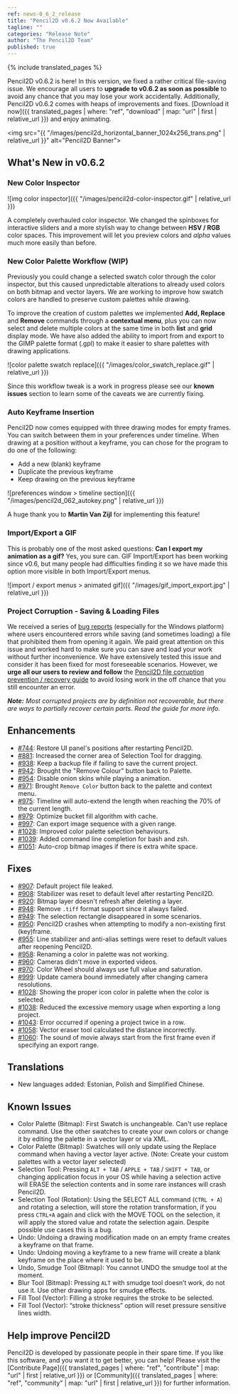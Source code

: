 ```yaml
---
ref: news-0_6_2_release
title: "Pencil2D v0.6.2 Now Available"
tagline: ""
categories: "Release Note"
author: "The Pencil2D Team"
published: true
---
```

{% include translated_pages %}

Pencil2D v0.6.2 is here! In this version, we fixed a rather critical file-saving issue. We encourage all users to **upgrade to v0.6.2 as soon as possible** to avoid any chance that you may lose your work accidentally. Additionally, Pencil2D v0.6.2 comes with heaps of improvements and fixes. [Download it now]({{ translated_pages | where: "ref", "download" | map: "url" | first | relative_url }}) and enjoy animating.

<img src="{{ "/images/pencil2d_horizontal_banner_1024x256_trans.png" | relative_url }}" alt="Pencil2D Banner">

## What's New in v0.6.2

### New Color Inspector

![img color inspector]({{ "/images/pencil2d-color-inspector.gif" | relative_url }})

A completely overhauled color inspector. We changed the spinboxes for interactive sliders and a more stylish way to change between **HSV / RGB** color spaces. This improvement will let you preview colors and _alpha_ values much more easily than before.

### New Color Palette Workflow (WIP)

Previously you could change a selected swatch color through the color inspector, but this caused unpredictable alterations to already used colors on both bitmap and vector layers. We are working to improve how swatch colors are handled to preserve custom palettes while drawing.

To improve the creation of custom palettes we implemented **Add, Replace** and **Remove** commands through a **contextual menu**, plus you can now select and delete multiple colors at the same time in both **list** and **grid** display mode. We have also added the ability to import from and export to the GIMP palette format (.gpl) to make it easier to share palettes with drawing applications.

![color palette swatch replace]({{ "/images/color_swatch_replace.gif" | relative_url }})

Since this workflow tweak is a work in progress please see our **known issues** section to learn some of the caveats we are currently fixing.

### Auto Keyframe Insertion

Pencil2D now comes equipped with three drawing modes for empty frames. You can switch between them in your preferences under timeline. When drawing at a position without a keyframe, you can chose for the program to do one of the following:

+ Add a new (blank) keyframe
+ Duplicate the previous keyframe
+ Keep drawing on the previous keyframe

![preferences window > timeline section]({{ "/images/pencil2d_062_autokey.png" | relative_url }})

A huge thank you to **Martin Van Zijl** for implementing this feature!

### Import/Export a GIF

This is probably one of the most asked questions: **Can I export my animation as a gif?** Yes, you sure can. GIF Import/Export has been working since v0.6, but many people had difficulties finding it so we have made this option more visible in both Import/Export menus.

![import / export menus > animated gif]({{ "/images/gif_import_export.jpg" | relative_url }})

###  Project Corruption - Saving & Loading Files

We received a series of [bug reports](https://github.com/pencil2d/pencil/labels/bug%3A%20file-save) (especially for the Windows platform) where users encountered errors while saving (and sometimes loading) a file that prohibited them from opening it again. We paid great attention on this issue and worked hard to make sure you can save and load your work without further inconvenience. We have extensively tested this issue and consider it has been fixed for most foreseeable scenarios. However, we **urge all our users to review and follow** the [Pencil2D file corruption prevention / recovery guide](https://discuss.pencil2d.org/t/pencil2d-project-file-corruption-prevention-recovery-guide/3105) to avoid losing work in the off chance that you still encounter an error.

_**Note:** Most corrupted projects are by definition not recoverable, but there are ways to partially recover certain parts. Read the guide for more info._

## Enhancements

- [#744][744]: Restore UI panel's positions after restarting Pencil2D.
- [#881][881]: Increased the corner area of Selection Tool for dragging.
- [#938][938]: Keep a backup file if failing to save the current project.
- [#942][942]: Brought the "Remove Colour" button back to Palette.
- [#954][954]: Disable onion skins while playing a animation.
- [#971][971]: Brought `Remove Color` button back to the palette and context menu.
- [#975][975]: Timeline will auto-extend the length when reaching the 70% of the current length.
- [#979][979]: Optimize bucket fill algorithm with cache.
- [#997][997]: Can export image sequence with a given range.
- [#1028][1028]: Improved color palette selection behaviours.
- [#1039][1039]: Added command line completion for bash and zsh.
- [#1051][1051]: Auto-crop bitmap images if there is extra white space.

[744]: https://github.com/pencil2d/pencil/issues/744
[881]: https://github.com/pencil2d/pencil/issues/881
[938]: https://github.com/pencil2d/pencil/issues/938
[942]: https://github.com/pencil2d/pencil/issues/942
[954]: https://github.com/pencil2d/pencil/issues/954
[971]: https://github.com/pencil2d/pencil/issues/971
[975]: https://github.com/pencil2d/pencil/issues/975
[979]: https://github.com/pencil2d/pencil/issues/979
[997]: https://github.com/pencil2d/pencil/issues/997
[1028]: https://github.com/pencil2d/pencil/issues/1028
[1039]: https://github.com/pencil2d/pencil/issues/1039
[1051]: https://github.com/pencil2d/pencil/issues/1051

## Fixes

- [#907][907]: Default project file leaked.
- [#908][908]: Stabilizer was reset to default level after restarting Pencil2D.
- [#920][920]: Bitmap layer doesn't refresh after deleting a layer.
- [#948][948]: Remove `.tiff` format support since it always failed.
- [#949][949]: The selection rectangle disappeared in some scenarios.
- [#950][950]: Pencil2D crashes when attempting to modify a non-existing first (key)frame.
- [#955][955]: Line stabilizer and anti-alias settings were reset to default values after reopening Pencil2D.
- [#958][958]: Renaming a color in palette was not working.
- [#960][960]: Cameras didn't move in exported videos.
- [#970][970]: Color Wheel should always use full value and saturation.
- [#999][999]: Update camera bound immediately after changing camera resolutions.
- [#1028][1028]: Showing the proper icon color in palette when the color is selected.
- [#1038][1028]: Reduced the excessive memory usage when exporting a long project.
- [#1043][1043]: Error occurred if opening a project twice in a row.
- [#1058][1058]: Vector eraser tool calculated the distance incorrectly.
- [#1060][1060]: The sound of movie always start from the first frame even if specifying an export range.

[907]: https://github.com/pencil2d/pencil/issues/907
[908]: https://github.com/pencil2d/pencil/issues/908
[920]: https://github.com/pencil2d/pencil/issues/920
[948]: https://github.com/pencil2d/pencil/issues/948
[949]: https://github.com/pencil2d/pencil/issues/949
[950]: https://github.com/pencil2d/pencil/issues/950
[955]: https://github.com/pencil2d/pencil/issues/955
[958]: https://github.com/pencil2d/pencil/issues/958
[960]: https://github.com/pencil2d/pencil/issues/960
[970]: https://github.com/pencil2d/pencil/issues/970
[999]: https://github.com/pencil2d/pencil/issues/999
[1028]: https://github.com/pencil2d/pencil/issues/1028
[1038]: https://github.com/pencil2d/pencil/issues/1038
[1043]: https://github.com/pencil2d/pencil/issues/1043
[1058]: https://github.com/pencil2d/pencil/issues/1058
[1060]: https://github.com/pencil2d/pencil/issues/1060

## Translations

- New languages added: Estonian, Polish and Simplified Chinese.

## Known Issues

- Color Palette (Bitmap): First Swatch is unchangeable. Can't use replace command. Use the other swatches to create your own colors or change it by editing the palette in a vector layer or via XML.
- Color Palette (Bitmap): Swatches will only update using the Replace command when having a vector layer active. (Note: Create your custom palettes with a vector layer selected)
- Selection Tool: Pressing `ALT + TAB` / `APPLE + TAB` / `SHIFT + TAB`, or changing application focus in your OS while having a selection active will ERASE the selection contents and in some rare instances will crash Pencil2D.
- Selection Tool (Rotation): Using the SELECT ALL command (`CTRL + A`) and rotating a selection, will store the rotation transformation, if you press `CTRL+A` again and click with the MOVE TOOL on the selection, it will apply the stored value and rotate the selection again. Despite possible use cases this is a bug.
- Undo: Undoing a drawing modification made on an empty frame creates a keyframe on that frame.
- Undo: Undoing moving a keyframe to a new frame will create a blank keyframe on the place where it used to be.
- Undo, Smudge Tool (Bitmap): You cannot UNDO the smudge tool at the moment.
- Blur Tool (Bitmap): Pressing `ALT` with smudge tool doesn’t work, do not use it. Use other drawing apps for smudge effects.
- Fill Tool (Vector): Filling a stroke requires the stroke to be selected.
- Fill Tool (Vector): “stroke thickness” option will reset pressure sensitive lines width.

## Help improve Pencil2D

Pencil2D is developed by passionate people in their spare time. If you like this software, and you want it to get better, you can help! Please visit the [Contribute Page]({{ translated_pages | where: "ref", "contribute" | map: "url" | first | relative_url }}) or [Community]({{ translated_pages | where: "ref", "community" | map: "url" | first | relative_url }}) for further information.
